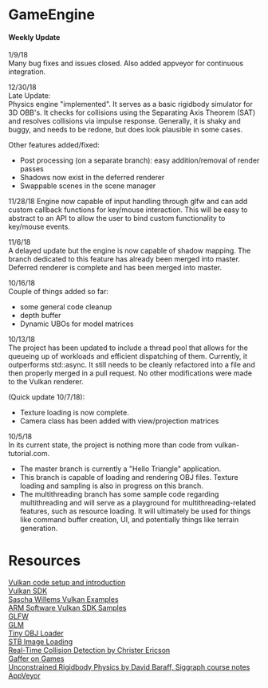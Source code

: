 # GameEngine

#### Weekly Update
1/9/18  
Many bug fixes and issues closed. Also added appveyor for continuous integration.


12/30/18  
Late Update:  
Physics engine "implemented". It serves as a basic rigidbody simulator for 3D OBB's. It checks for collisions using the Separating Axis Theorem (SAT) and resolves collisions via impulse response. Generally, it is shaky and buggy, and needs to be redone, but does look plausible in some cases.

Other features added/fixed:
- Post processing (on a separate branch): easy addition/removal of render passes
- Shadows now exist in the deferred renderer
- Swappable scenes in the scene manager


11/28/18
Engine now capable of input handling through glfw and can add custom callback functions for key/mouse interaction. This will be easy to abstract to an API to allow the user to bind custom functionality to key/mouse events.

11/6/18  
A delayed update but the engine is now capable of shadow mapping. The branch dedicated to this feature has already been merged into master. Deferred renderer is complete and has been merged into master.

10/16/18  
Couple of things added so far:
- some general code cleanup  
- depth buffer  
- Dynamic UBOs for model matrices  

10/13/18  
The project has been updated to include a thread pool that allows for the queueing up of workloads and efficient dispatching of them. Currently, it outperforms std::async. It still needs to be cleanly refactored into a file and then properly merged in a pull request. No other modifications were made to the Vulkan renderer.  

(Quick update 10/7/18):  
* Texture loading is now complete.
* Camera class has been added with view/projection matrices  

10/5/18  
In its current state, the project is nothing more than code from vulkan-tutorial.com.  
* The master branch is currently a "Hello Triangle" application.
* This branch is capable of loading and rendering OBJ files. Texture loading and sampling is also in progress on this branch.
* The multithreading branch has some sample code regarding multithreading and will serve as a playground for multithreading-related features, such as resource loading. It will ultimately be used for things like command buffer creation, UI, and potentially things like terrain generation.  

# Resources
[Vulkan code setup and introduction](https://vulkan-tutorial.com/)  
[Vulkan SDK](https://www.lunarg.com/vulkan-sdk/)  
[Sascha Willems Vulkan Examples](https://github.com/SaschaWillems/Vulkan)  
[ARM Software Vulkan SDK Samples](https://github.com/ARM-software/vulkan-sdk)  
[GLFW](http://www.glfw.org/)  
[GLM](https://github.com/g-truc/glm/releases)  
[Tiny OBJ Loader](https://github.com/syoyo/tinyobjloader)  
[STB Image Loading](https://github.com/nothings/stb)  
[Real-Time Collision Detection by Christer Ericson](https://realtimecollisiondetection.net/)  
[Gaffer on Games](https://gafferongames.com/)  
[Unconstrained Rigidbody Physics by David Baraff, Siggraph course notes](https://www.cs.cmu.edu/~baraff/sigcourse/notesd1.pdf)  
[AppVeyor](https://www.appveyor.com/)  
